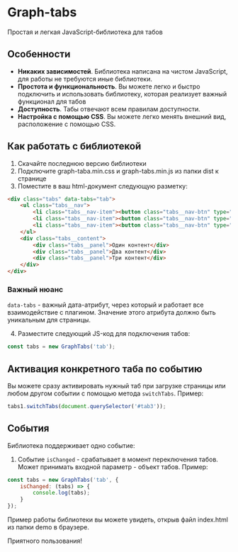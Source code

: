 # Graph-tabs

Простая и легкая JavaScript-библиотека для табов

## Особенности

+ __Никаких зависимостей__.  Библиотека написана на чистом JavaScript, для работы не требуются иные библиотеки.
+ __Простота и функциональность__. Вы можете легко и быстро подключить и использовать библиотеку, которая реализует важный функционал для табов
+ __Доступность__. Табы отвечают всем правилам доступности.
+ __Настройка с помощью CSS__. Вы можете легко менять внешний вид, расположение с помощью CSS.

## Как работать с библиотекой

1. Скачайте последнюю версию библиотеки
2. Подключите graph-taba.min.css и graph-tabs.min.js из папки dist к странице
3. Поместите в ваш html-документ следующую разметку:
```html
<div class="tabs" data-tabs="tab">
	<ul class="tabs__nav">
		<li class="tabs__nav-item"><button class="tabs__nav-btn" type="button">Один</button></li>
		<li class="tabs__nav-item"><button class="tabs__nav-btn" type="button">Два</button></li>
		<li class="tabs__nav-item"><button class="tabs__nav-btn" type="button">Три</button></li>
	</ul>
	<div class="tabs__content">
		<div class="tabs__panel">Один контент</div>
		<div class="tabs__panel">Два контент</div>
		<div class="tabs__panel">Три контент</div>
	</div>
</div>
```
### Важный нюанс

`data-tabs` - важный дата-атрибут, через который и работает все взаимодействие с плагином. Значение этого атрибута должно быть уникальным для страницы.

4. Разместите следующий JS-код для подключения табов:

```javascript
const tabs = new GraphTabs('tab');
```

## Активация конкретного таба по событию

Вы можете сразу активировать нужный таб при загрузке страницы или любом другом событии с помощью метода `switchTabs`. Пример:

```javascript
tabs1.switchTabs(document.querySelector('#tab3'));
```

## События

Библиотека поддерживает одно событие:

1. Событие `isChanged` - срабатывает в момент переключения табов. Может принимать входной параметр - объект табов. Пример:

```javascript
const tabs = new GraphTabs('tab', {
	isChanged: (tabs) => {
		console.log(tabs);
	}
});
```

Пример работы библиотеки вы можете увидеть, открыв файл index.html из папки demo в браузере.

Приятного пользования!